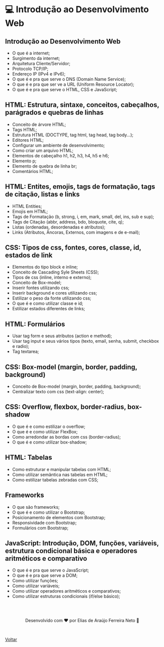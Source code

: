 # 💻 Introdução ao Desenvolvimento Web

## Introdução ao Desenvolvimento Web

- O que é a internet;
- Surgimento da internet;
- Arquitetura Cliente/Servidor;
- Protocolo TCP/IP;
- Endereço IP (IPv4 e IPv6);
- O que é e pra que serve o DNS (Domain Name Service);
- O que é e pra que ser ve a URL (Uniform Resource Locator);
- O que é e pra que serve o HTML, CSS e JavaScript;

## HTML: Estrutura, sintaxe, conceitos, cabeçalhos, parágrados e quebras de linhas

- Conceito de árvore HTML;
- Tags HTML;
- Estrutura HTML (DOCTYPE, tag html, tag head, tag body...);
- Editores HTML;
- Configurar um ambiente de desenvolvimento;
- Como criar um arquivo HTML;
- Elementos de cabeçalho h1, h2, h3, h4, h5 e h6;
- Elemento p;
- Elemento de quebra de linha br;
- Comentários HTML;

## HTML: Entites, emojis, tags de formatação, tags de citação, listas e links

- HTML Entities;
- Emojis em HTML;
- Tags de Formatação (b, strong, i, em, mark, small, del, ins, sub e sup);
- Tags de Citação (abbr, address, bdo, bloquote, cite, q);
- Listas (ordenadas, desordenadas e atributos);
- Links (Atributos, Âncoras, Externos, com imagens e de e-mail);

## CSS: Tipos de css, fontes, cores, classe, id, estados de link

- Elementos do tipo block e inline;
- Conceito de Cascading Syle Sheets (CSS);
- Tipos de css (inline, interno e externo);
- Conceito de Box-model;
- Inserir fontes utilizando css;
- Inserir background e cores utilizando css;
- Estilizar o peso da fonte utilizando css;
- O que é e como utilizar classe e id;
- Estilizar estados diferentes de links;

## HTML: Formulários

- Usar tag form e seus atributos (action e method);
- Usar tag input e seus vários tipos (texto, email, senha, submit, checkbox e radio);
- Tag textarea;

## CSS: Box-model (margin, border, padding, background)

- Conceito de Box-model (margin, border, padding, background);
- Centralizar texto com css (text-align: center);

## CSS: Overflow, flexbox, border-radius, box-shadow

- O que é e como estilizar o overflow;
- O que é e como utilizar FlexBox;
- Como arredondar as bordas com css (border-radius);
- O que é e como utilizar box-shadow;

## HTML: Tabelas

- Como estruturar e manipular tabelas com HTML;
- Como utilizar semântica nas tabelas em HTML;
- Como estilizar tabelas zebradas com CSS;

## Frameworks

- O que são frameworks;
- O que é e como utilizar o Bootstrap;
- Posicionamento de elementos com Bootstrap;
- Responsividade com Bootstrap;
- Formulários com Bootstrap;

## JavaScript: Introdução, DOM, funções, variáveis, estrutura condicional básica e operadores aritméticos e comparativo

- O que é e pra que serve o JavaScript;
- O que é e pra que serve a DOM;
- Como utilizar funções;
- Como utilizar variáveis;
- Como utilizar operadores aritméticos e comparativos;
- Como utilizar estruturas condicionais (if/else básico);

<br>
<br>

<p align="center"> Desenvolvido com ❤ por Elias de Araújo Ferreira Neto 👋 <p>

<br>

<a href="../">Voltar</a>
